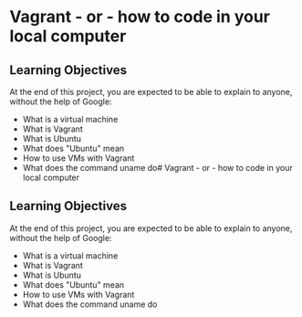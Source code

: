 # Vagrant - or - how to code in your local computer
## Learning Objectives
At the end of this project, you are expected to be able to explain to anyone, without the help of Google:
* What is a virtual machine
* What is Vagrant
* What is Ubuntu
* What does "Ubuntu" mean
* How to use VMs with Vagrant
* What does the command uname do# Vagrant - or - how to code in your local computer
## Learning Objectives
At the end of this project, you are expected to be able to explain to anyone, without the help of Google:
* What is a virtual machine
* What is Vagrant
* What is Ubuntu
* What does "Ubuntu" mean
* How to use VMs with Vagrant
* What does the command uname do
